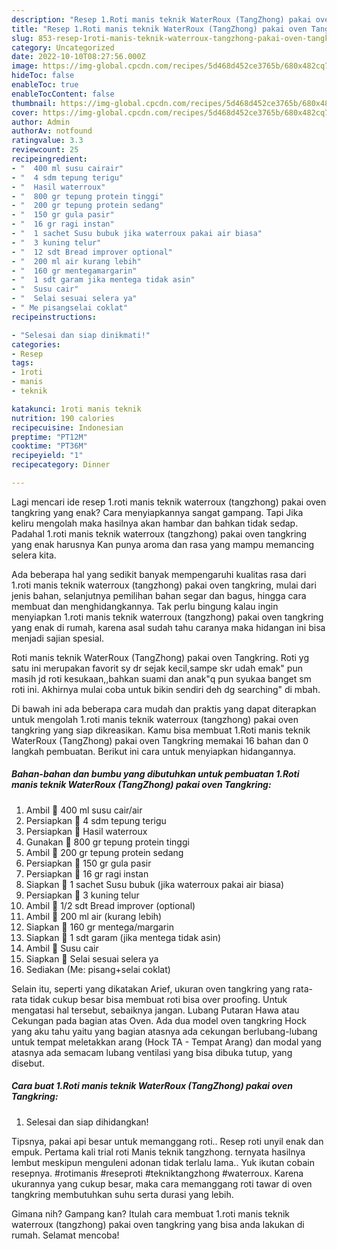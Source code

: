 ```yaml
---
description: "Resep 1.Roti manis teknik WaterRoux (TangZhong) pakai oven Tangkring yang Enak Banget, Buat Buka Puasa Lezat"
title: "Resep 1.Roti manis teknik WaterRoux (TangZhong) pakai oven Tangkring yang Enak Banget, Buat Buka Puasa Lezat"
slug: 853-resep-1roti-manis-teknik-waterroux-tangzhong-pakai-oven-tangkring-yang-enak-banget-buat-buka-puasa-lezat
category: Uncategorized
date: 2022-10-10T08:27:56.000Z
image: https://img-global.cpcdn.com/recipes/5d468d452ce3765b/680x482cq70/1roti-manis-teknik-waterroux-tangzhong-pakai-oven-tangkring-foto-resep-utama.jpg
hideToc: false
enableToc: true
enableTocContent: false
thumbnail: https://img-global.cpcdn.com/recipes/5d468d452ce3765b/680x482cq70/1roti-manis-teknik-waterroux-tangzhong-pakai-oven-tangkring-foto-resep-utama.jpg
cover: https://img-global.cpcdn.com/recipes/5d468d452ce3765b/680x482cq70/1roti-manis-teknik-waterroux-tangzhong-pakai-oven-tangkring-foto-resep-utama.jpg
author: Admin
authorAv: notfound
ratingvalue: 3.3
reviewcount: 25
recipeingredient:
- "  400 ml susu cairair"
- "  4 sdm tepung terigu"
- "  Hasil waterroux"
- "  800 gr tepung protein tinggi"
- "  200 gr tepung protein sedang"
- "  150 gr gula pasir"
- "  16 gr ragi instan"
- "  1 sachet Susu bubuk jika waterroux pakai air biasa"
- "  3 kuning telur"
- "  12 sdt Bread improver optional"
- "  200 ml air kurang lebih"
- "  160 gr mentegamargarin"
- "  1 sdt garam jika mentega tidak asin"
- "  Susu cair"
- "  Selai sesuai selera ya"
- " Me pisangselai coklat"
recipeinstructions:

- "Selesai dan siap dinikmati!"
categories:
- Resep
tags:
- 1roti
- manis
- teknik

katakunci: 1roti manis teknik 
nutrition: 190 calories
recipecuisine: Indonesian
preptime: "PT12M"
cooktime: "PT36M"
recipeyield: "1"
recipecategory: Dinner

---
```



Lagi mencari ide resep 1.roti manis teknik waterroux (tangzhong) pakai oven tangkring yang enak? Cara menyiapkannya sangat gampang. Tapi Jika keliru mengolah maka hasilnya akan hambar dan bahkan tidak sedap. Padahal 1.roti manis teknik waterroux (tangzhong) pakai oven tangkring yang enak harusnya Kan punya aroma dan rasa yang mampu memancing selera kita.


Ada beberapa hal yang sedikit banyak mempengaruhi kualitas rasa dari 1.roti manis teknik waterroux (tangzhong) pakai oven tangkring, mulai dari jenis bahan, selanjutnya pemilihan bahan segar dan bagus, hingga cara membuat dan menghidangkannya. Tak perlu bingung kalau ingin menyiapkan 1.roti manis teknik waterroux (tangzhong) pakai oven tangkring yang enak di rumah, karena asal sudah tahu caranya maka hidangan ini bisa menjadi sajian spesial.

Roti manis teknik WaterRoux (TangZhong) pakai oven Tangkring. Roti yg satu ini merupakan favorit sy dr sejak kecil,sampe skr udah emak&#34; pun masih jd roti kesukaan,,bahkan suami dan anak&#34;q pun syukaa banget sm roti ini. Akhirnya mulai coba untuk bikin sendiri deh dg searching&#34; di mbah.


Di bawah ini ada beberapa cara mudah dan praktis yang dapat diterapkan untuk mengolah 1.roti manis teknik waterroux (tangzhong) pakai oven tangkring yang siap dikreasikan. Kamu bisa membuat 1.Roti manis teknik WaterRoux (TangZhong) pakai oven Tangkring memakai 16 bahan dan 0 langkah pembuatan. Berikut ini cara untuk menyiapkan hidangannya.

<!--inarticleads1-->

##### Bahan-bahan dan bumbu yang dibutuhkan untuk pembuatan 1.Roti manis teknik WaterRoux (TangZhong) pakai oven Tangkring:

1. Ambil  🍒 400 ml susu cair/air
1. Persiapkan  🍒 4 sdm tepung terigu
1. Persiapkan  🍒 Hasil waterroux
1. Gunakan  🍒 800 gr tepung protein tinggi
1. Ambil  🍒 200 gr tepung protein sedang
1. Persiapkan  🍒 150 gr gula pasir
1. Persiapkan  🍒 16 gr ragi instan
1. Siapkan  🍒 1 sachet Susu bubuk (jika waterroux pakai air biasa)
1. Persiapkan  🍒 3 kuning telur
1. Ambil  🍒 1/2 sdt Bread improver (optional)
1. Ambil  🍒 200 ml air (kurang lebih)
1. Siapkan  🍒 160 gr mentega/margarin
1. Siapkan  🍒 1 sdt garam (jika mentega tidak asin)
1. Ambil  🍒 Susu cair
1. Siapkan  🍒 Selai sesuai selera ya
1. Sediakan  (Me: pisang+selai coklat)


Selain itu, seperti yang dikatakan Arief, ukuran oven tangkring yang rata-rata tidak cukup besar bisa membuat roti bisa over proofing. Untuk mengatasi hal tersebut, sebaiknya jangan. Lubang Putaran Hawa atau Cekungan pada bagian atas Oven. Ada dua model oven tangkring Hock yang aku tahu yaitu yang bagian atasnya ada cekungan berlubang-lubang untuk tempat meletakkan arang (Hock TA - Tempat Arang) dan modal yang atasnya ada semacam lubang ventilasi yang bisa dibuka tutup, yang disebut. 

<!--inarticleads2-->

##### Cara buat 1.Roti manis teknik WaterRoux (TangZhong) pakai oven Tangkring:


1. Selesai dan siap dihidangkan!

Tipsnya, pakai api besar untuk memanggang roti.. Resep roti unyil enak dan empuk. Pertama kali trial roti Manis teknik tangzhong. ternyata hasilnya lembut meskipun menguleni adonan tidak terlalu lama.. Yuk ikutan cobain resepnya. #rotimanis #reseproti #tekniktangzhong #waterroux. Karena ukurannya yang cukup besar, maka cara memanggang roti tawar di oven tangkring membutuhkan suhu serta durasi yang lebih. 

Gimana nih? Gampang kan? Itulah cara membuat 1.roti manis teknik waterroux (tangzhong) pakai oven tangkring yang bisa anda lakukan di rumah. Selamat mencoba!
